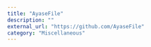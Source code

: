 ```yaml
---
title: "AyaseFile"
description: ""
external_url: "https://github.com/AyaseFile"
category: "Miscellaneous"
---
```

